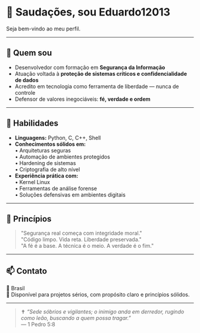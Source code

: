 # 👋 Saudações, sou Eduardo12013

Seja bem-vindo ao meu perfil.

---

## 🧠 Quem sou

- Desenvolvedor com formação em **Segurança da Informação**
- Atuação voltada à **proteção de sistemas críticos e confidencialidade de dados**
- Acredito em tecnologia como ferramenta de liberdade — nunca de controle
- Defensor de valores inegociáveis: **fé, verdade e ordem**

---

## 🔧 Habilidades

- **Linguagens:** Python, C, C++, Shell  
- **Conhecimentos sólidos em:**  
  • Arquiteturas seguras  
  • Automação de ambientes protegidos  
  • Hardening de sistemas  
  • Criptografia de alto nível  
- **Experiência prática com:**  
  • Kernel Linux  
  • Ferramentas de análise forense  
  • Soluções defensivas em ambientes digitais

---

## 📌 Princípios

> "Segurança real começa com integridade moral."  
> "Código limpo. Vida reta. Liberdade preservada."  
> "A fé é a base. A técnica é o meio. A verdade é o fim."

---

## 📫 Contato

📍 Brasil  
💬 Disponível para projetos sérios, com propósito claro e princípios sólidos.

---

> ✝️ *“Sede sóbrios e vigilantes; o inimigo anda em derredor, rugindo como leão, buscando a quem possa tragar.”*  
> — 1 Pedro 5:8
